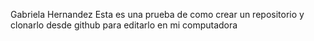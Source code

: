 Gabriela Hernandez
Esta es una prueba de como crear un repositorio y clonarlo desde github para editarlo en mi computadora